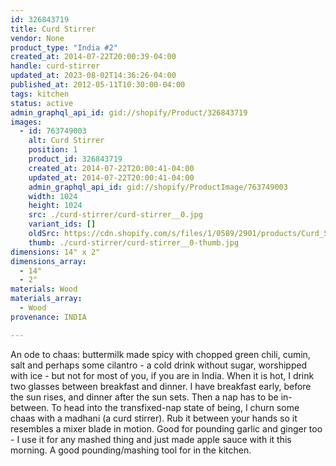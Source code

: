 ```yaml
---
id: 326843719
title: Curd Stirrer
vendor: None
product_type: "India #2"
created_at: 2014-07-22T20:00:39-04:00
handle: curd-stirrer
updated_at: 2023-08-02T14:36:26-04:00
published_at: 2012-05-11T10:30:00-04:00
tags: kitchen
status: active
admin_graphql_api_id: gid://shopify/Product/326843719
images:
  - id: 763749003
    alt: Curd Stirrer
    position: 1
    product_id: 326843719
    created_at: 2014-07-22T20:00:41-04:00
    updated_at: 2014-07-22T20:00:41-04:00
    admin_graphql_api_id: gid://shopify/ProductImage/763749003
    width: 1024
    height: 1024
    src: ./curd-stirrer/curd-stirrer__0.jpg
    variant_ids: []
    oldSrc: https://cdn.shopify.com/s/files/1/0589/2901/products/Curd_Stirrer.jpeg?v=1406073641
    thumb: ./curd-stirrer/curd-stirrer__0-thumb.jpg
dimensions: 14" x 2"
dimensions_array:
  - 14"
  - 2"
materials: Wood
materials_array:
  - Wood
provenance: INDIA

---
```


An ode to chaas: buttermilk made spicy with chopped green chili, cumin, salt and perhaps some cilantro - a cold drink without sugar, worshipped with ice - but not for most of you, if you are in India. When it is hot, I drink two glasses between breakfast and dinner. I have breakfast early, before the sun rises, and dinner after the sun sets. Then a nap has to be in-between. To head into the transfixed-nap state of being, I churn some chaas with a madhani (a curd stirrer). Rub it between your hands so it resembles a mixer blade in motion. Good for pounding garlic and ginger too - I use it for any mashed thing and just made apple sauce with it this morning. A good pounding/mashing tool for in the kitchen.